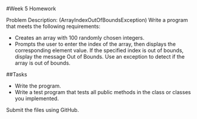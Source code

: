 #Week 5 Homework

Problem Description:
(ArrayIndexOutOfBoundsException) Write a program that meets the following requirements:
*  Creates an array with 100 randomly chosen integers.
*  Prompts the user to enter the index of the array, then displays the corresponding element value. If the specified index is out of bounds, display the message Out of Bounds. Use an exception to detect if the array is out of bounds.

##Tasks
*	Write the program.
*	Write a test program that tests all public methods in the class or classes you implemented.

Submit the files using GitHub.
